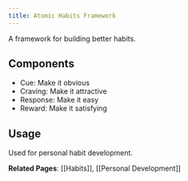 ```yaml
---
title: Atomic Habits Framework
---
```


A framework for building better habits.

## Components
- Cue: Make it obvious
- Craving: Make it attractive
- Response: Make it easy
- Reward: Make it satisfying

## Usage
Used for personal habit development.

**Related Pages**: [[Habits]], [[Personal Development]]
